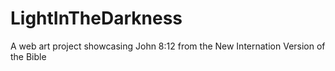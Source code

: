 # LightInTheDarkness
A web art project showcasing John 8:12 from the New Internation Version of the Bible
